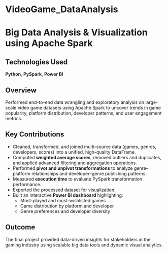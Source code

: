 # VideoGame_DataAnalysis

# Big Data Analysis & Visualization using Apache Spark

## Technologies Used
**Python**, **PySpark**, **Power BI**

## Overview
Performed end-to-end data wrangling and exploratory analysis on large-scale video game datasets using Apache Spark to uncover trends in game popularity, platform distribution, developer patterns, and user engagement metrics.

## Key Contributions

- Cleaned, transformed, and joined multi-source data (games, genres, developers, scores) into a unified, high-quality DataFrame.
- Computed **weighted average scores**, removed outliers and duplicates, and applied advanced filtering and aggregation operations.
- Performed **pivot and unpivot transformations** to analyze genre–platform relationships and developer–genre publishing patterns.
- Measured **execution time** to evaluate PySpark transformation performance.
- Exported the processed dataset for visualization.
- Built an interactive **Power BI dashboard** highlighting:
  - Most-played and most-wishlisted games
  - Game distribution by platform and developer
  - Genre preferences and developer diversity

## Outcome
The final project provided data-driven insights for stakeholders in the gaming industry using scalable big data tools and dynamic visual analytics.
